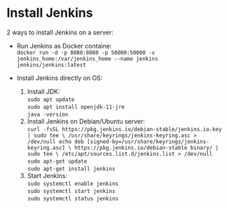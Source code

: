 # Install Jenkins
2 ways to install Jenkins on a server:
* Run Jenkins as Docker containe:<br/>
`docker run -d -p 8080:8080 -p 50000:50000 -v jenkins_home:/var/jenkins_home --name jenkins jenkins/jenkins:latest`

* Install Jenkins directly on OS:<br/>
  1. Install JDK: <br/>
  `sudo apt update`<br/>
  `sudo apt install openjdk-11-jre`<br/>
   `java -version`<br/>
  2. Install Jenkins on Debian/Ubuntu server:<br/>
   `curl -fsSL https://pkg.jenkins.io/debian-stable/jenkins.io.key | sudo tee \
  /usr/share/keyrings/jenkins-keyring.asc > /dev/null
echo deb [signed-by=/usr/share/keyrings/jenkins-keyring.asc] \
  https://pkg.jenkins.io/debian-stable binary/ | sudo tee \
  /etc/apt/sources.list.d/jenkins.list > /dev/null`<br/>
  `sudo apt-get update`<br/>
  `sudo apt-get install jenkins`<br/>
  3. Start Jenkins:<br/>
  `sudo systemctl enable jenkins`<br/>
  `sudo systemctl start jenkins`<br/>
  `sudo systemctl status jenkins`<br/>